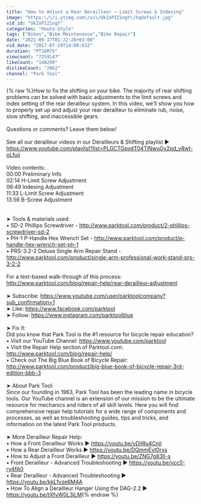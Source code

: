 ```yaml
---
title: "How to Adjust a Rear Derailleur – Limit Screws & Indexing"
image: "https:\/\/i.ytimg.com\/vi\/UkZxPIZ1ngY\/hqdefault.jpg"
vid_id: "UkZxPIZ1ngY"
categories: "Howto-Style"
tags: ["Bikes","Bike Maintenance","Bike Repair"]
date: "2021-09-17T01:22:26+03:00"
vid_date: "2017-07-29T14:00:03Z"
duration: "PT16M7S"
viewcount: "7259147"
likeCount: "140299"
dislikeCount: "2862"
channel: "Park Tool"
---
```

{% raw %}How to fix the shifting on your bike. The majority of rear shifting problems can be solved with basic adjustments to the limit screws and index setting of the rear derailleur system. In this video, we'll show you how to properly set up and adjust your rear derailleur to eliminate rub, noise, slow shifting, and inaccessible gears. <br /><br />Questions or comments? Leave them below! <br /><br />See all our derailleur videos in our Derailleurs &amp; Shifting playlist ▶︎ <a rel="nofollow" target="blank" href="https://www.youtube.com/playlist?list=PLGCTGpvdT04TlNwuGy2pd_y8wt-oLfuij">https://www.youtube.com/playlist?list=PLGCTGpvdT04TlNwuGy2pd_y8wt-oLfuij</a><br /><br />Video contents:<br />00:00 Preliminary Info<br />02:14 H-Limit Screw Adjustment<br />06:49 Indexing Adjustment<br />11:33 L-Limit Screw Adjustment<br />13:56 B-Screw Adjustment<br /><br /><br />➤ Tools &amp; materials used:<br />• SD-2 Phillips Screwdriver - <a rel="nofollow" target="blank" href="http://www.parktool.com/product/2-phillips-screwdriver-sd-2">http://www.parktool.com/product/2-phillips-screwdriver-sd-2</a><br />• PH-1 P-Handle Hex Wrench Set - <a rel="nofollow" target="blank" href="http://www.parktool.com/product/p-handle-hex-wrench-set-ph-1">http://www.parktool.com/product/p-handle-hex-wrench-set-ph-1</a><br />• PRS-3.2-2 Deluxe Single Arm Repair Stand - <a rel="nofollow" target="blank" href="http://www.parktool.com/product/single-arm-professional-work-stand-prs-3-2-2">http://www.parktool.com/product/single-arm-professional-work-stand-prs-3-2-2</a><br /><br />For a text-based walk-through of this process: <a rel="nofollow" target="blank" href="http://www.parktool.com/blog/repair-help/rear-derailleur-adjustment">http://www.parktool.com/blog/repair-help/rear-derailleur-adjustment</a><br /><br />➤ Subscribe: <a rel="nofollow" target="blank" href="https://www.youtube.com/user/parktoolcompany?sub_confirmation=1">https://www.youtube.com/user/parktoolcompany?sub_confirmation=1</a><br />➤ Like: <a rel="nofollow" target="blank" href="https://www.facebook.com/parktool">https://www.facebook.com/parktool</a><br />➤ Follow: <a rel="nofollow" target="blank" href="https://www.instagram.com/parktoolblue">https://www.instagram.com/parktoolblue</a><br /><br />➤ Fix It:<br />Did you know that Park Tool is the #1 resource for bicycle repair education?<br />• Visit our YouTube Channel: <a rel="nofollow" target="blank" href="https://www.youtube.com/parktool">https://www.youtube.com/parktool</a><br />• Visit the Repair Help section of Parktool.com: <a rel="nofollow" target="blank" href="http://www.parktool.com/blog/repair-help/">http://www.parktool.com/blog/repair-help/</a><br />• Check out The Big Blue Book of Bicycle Repair: <a rel="nofollow" target="blank" href="http://www.parktool.com/product/big-blue-book-of-bicycle-repair-3rd-edition-bbb-3">http://www.parktool.com/product/big-blue-book-of-bicycle-repair-3rd-edition-bbb-3</a><br /><br />➤ About Park Tool:<br />Since our founding in 1963, Park Tool has been the leading name in bicycle tools. Our YouTube channel is an extension of our mission to be the ultimate resource for mechanics and riders of all skill levels. Here you will find comprehensive repair help tutorials for a wide range of components and processes, as well as troubleshooting guides, tips and tricks, and information on the latest Park Tool products.<br /><br />➤ More Derailleur Repair Help: <br />• How a Front Derailleur Works ▶︎ <a rel="nofollow" target="blank" href="https://youtu.be/yDjlRu4CnjI">https://youtu.be/yDjlRu4CnjI</a><br />• How a Rear Derailleur Works ▶︎ <a rel="nofollow" target="blank" href="https://youtu.be/DQmmEvt0rxs">https://youtu.be/DQmmEvt0rxs</a><br />• How to Adjust a Front Derailleur ▶︎ <a rel="nofollow" target="blank" href="https://youtu.be/ZNG7g83lI-s">https://youtu.be/ZNG7g83lI-s</a><br />• Front Derailleur - Advanced Troubleshooting ▶︎ <a rel="nofollow" target="blank" href="https://youtu.be/vcc5-ry4fA0">https://youtu.be/vcc5-ry4fA0</a><br />• Rear Derailleur - Advanced Troubleshooting ▶︎ <a rel="nofollow" target="blank" href="https://youtu.be/kkL1vze6M4A">https://youtu.be/kkL1vze6M4A</a><br />• How To Align a Derailleur Hanger Using the DAG-2.2 ▶︎ <a rel="nofollow" target="blank" href="https://youtu.be/tXfvW0L3iLM">https://youtu.be/tXfvW0L3iLM</a>{% endraw %}
